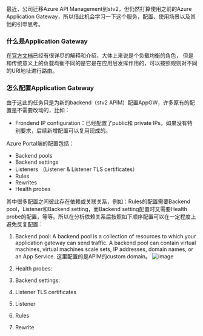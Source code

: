 最近，公司迁移Azure API Management到stv2，但仍然打算使用之前的Azure Application Gateway，所以借此机会学习一下这个服务，配置、使用场景以及其他的引申思考。

### 什么是Application Gateway
在[官方文档](https://learn.microsoft.com/en-us/azure/application-gateway/overview)已经有很详尽的解释和介绍，大体上来说是个负载均衡的角色， 但是和传统意义上的负载均衡不同的是它是在应用层发挥作用的，可以按照规则对不同的URI地址进行路由。

### 怎么配置Application Gateway
由于这此的任务只是为新的backend（stv2 APIM）配置AppGW，许多原有的配置是不需要改动的，比如：

- Frondend IP configuration：已经配置了public和 private IPs，如果没有特别要求，后续新增配置可以复用现成的。

Azure Portal端的配置包括：

- Backend pools
- Backend settings
- Listeners （Listener & Listener TLS certificates）
- Rules
- Rewrites
- Health probes

其中很多配置之间彼此存在依赖或关联关系，例如：Rules的配置需要Backend pool，Listener和Backend setting，而Backend setting配置时又需要Health probe的配置，等等。所以在分析依赖关系后按照如下顺序配置可以在一定程度上避免反复配置：

1. Backend pool:
    A backend pool is a collection of resources to which your application gateway can send traffic. A backend pool can contain virtual machines, virtual machines scale sets, IP addresses, domain names, or an App Service. 这里配置的是APIM的custom domain。
![image](https://github.com/user-attachments/assets/aad451e3-910e-47a8-8e3f-cbeb8349710f)

1. Health probes:
1. Backend settings:
1. Listener TLS certificates
1. Listener
1. Rules
1. Rewrite

